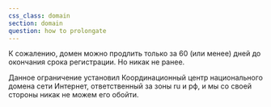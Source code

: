 ```yaml
---
css_class: domain
section: domain
question: how to prolongate
---
```

К сожалению, домен можно продлить только за 60 (или менее) дней до окончания срока регистрации. Но никак не ранее.

Данное ограничение установил Координационный центр национального домена сети Интернет, ответственный за зоны ru и рф, и мы со своей стороны никак не можем его обойти.